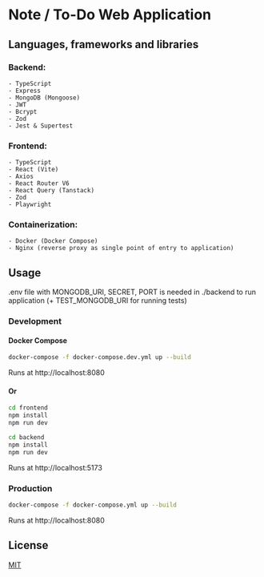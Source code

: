 # Note / To-Do Web Application

## Languages, frameworks and libraries

### Backend:

    - TypeScript
    - Express
    - MongoDB (Mongoose)
    - JWT
    - Bcrypt
    - Zod
    - Jest & Supertest

### Frontend:

    - TypeScript
    - React (Vite)
    - Axios
    - React Router V6
    - React Query (Tanstack)
    - Zod
    - Playwright
    
### Containerization:

    - Docker (Docker Compose)
    - Nginx (reverse proxy as single point of entry to application)


## Usage
.env file with MONGODB_URI, SECRET, PORT is needed in ./backend to run application (+ TEST_MONGODB_URI for running tests)
### Development
#### Docker Compose
```bash
docker-compose -f docker-compose.dev.yml up --build
```
Runs at http://localhost:8080
#### Or
```bash
cd frontend
npm install
npm run dev

cd backend
npm install
npm run dev
```
Runs at http://localhost:5173

### Production
```bash
docker-compose -f docker-compose.yml up --build
```
Runs at http://localhost:8080

## License

[MIT](https://choosealicense.com/licenses/mit/)
